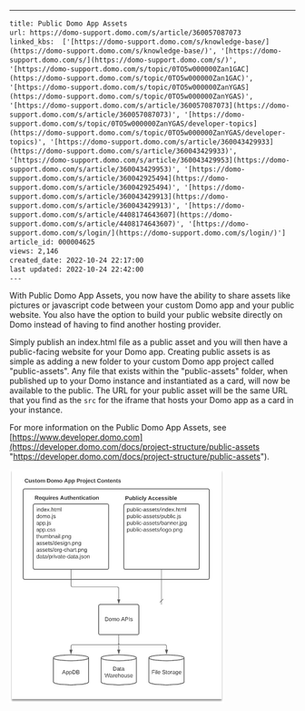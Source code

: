 ---
    title: Public Domo App Assets
    url: https://domo-support.domo.com/s/article/360057087073
    linked_kbs:  ['[https://domo-support.domo.com/s/knowledge-base/](https://domo-support.domo.com/s/knowledge-base/)', '[https://domo-support.domo.com/s/](https://domo-support.domo.com/s/)', '[https://domo-support.domo.com/s/topic/0TO5w000000Zan1GAC](https://domo-support.domo.com/s/topic/0TO5w000000Zan1GAC)', '[https://domo-support.domo.com/s/topic/0TO5w000000ZanYGAS](https://domo-support.domo.com/s/topic/0TO5w000000ZanYGAS)', '[https://domo-support.domo.com/s/article/360057087073](https://domo-support.domo.com/s/article/360057087073)', '[https://domo-support.domo.com/s/topic/0TO5w000000ZanYGAS/developer-topics](https://domo-support.domo.com/s/topic/0TO5w000000ZanYGAS/developer-topics)', '[https://domo-support.domo.com/s/article/360043429933](https://domo-support.domo.com/s/article/360043429933)', '[https://domo-support.domo.com/s/article/360043429953](https://domo-support.domo.com/s/article/360043429953)', '[https://domo-support.domo.com/s/article/360042925494](https://domo-support.domo.com/s/article/360042925494)', '[https://domo-support.domo.com/s/article/360043429913](https://domo-support.domo.com/s/article/360043429913)', '[https://domo-support.domo.com/s/article/4408174643607](https://domo-support.domo.com/s/article/4408174643607)', '[https://domo-support.domo.com/s/login/](https://domo-support.domo.com/s/login/)']
    article_id: 000004625
    views: 2,146
    created_date: 2022-10-24 22:17:00
    last updated: 2022-10-24 22:42:00
    ---



With Public Domo App Assets, you now have the ability to share assets like pictures or javascript code between your custom Domo app and your public website. You also have the option to build your public website directly on Domo instead of having to find another hosting provider.


Simply publish an index.html file as a public asset and you will then have a public-facing website for your Domo app. Creating public assets is as simple as adding a new folder to your custom Domo app project called "public-assets". Any file that exists within the "public-assets" folder, when published up to your Domo instance and instantiated as a card, will now be available to the public. The URL for your public asset will be the same URL that you find as the `src` for the iframe that hosts your Domo app as a card in your instance.


For more information on the Public Domo App Assets, see [https://www.developer.domo.com](https://developer.domo.com/docs/project-structure/public-assets "https://developer.domo.com/docs/project-structure/public-assets").


  
![Assets_Flow.png](Assets_Flow.png)

